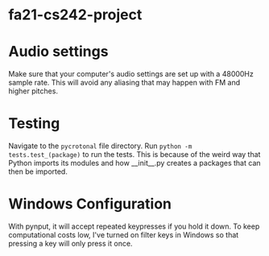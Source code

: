 # fa21-cs242-project

# Audio settings
Make sure that your computer's audio settings are set up with a 48000Hz sample rate. This will avoid any aliasing that may happen with FM and higher pitches.

# Testing
Navigate to the `pycrotonal` file directory. Run `python -m tests.test_(package)` to run the tests. This is because of the weird way that Python imports its modules and how \_\_init\_\_.py creates a packages that can then be imported.

# Windows Configuration
With pynput, it will accept repeated keypresses if you hold it down. To keep computational costs low, I've turned on filter keys in Windows so that pressing a key will only press it once.